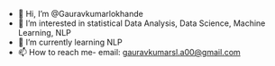 - 👋 Hi, I’m @Gauravkumarlokhande
- 👀 I’m interested in statistical Data Analysis, Data Science, Machine Learning, NLP
- 🌱 I’m currently learning NLP
- 📫 How to reach me- email: gauravkumarsl.a00@gmail.com

<!---
Gauravkumarlokhande/Gauravkumarlokhande is a ✨ special ✨ repository because its `README.md` (this file) appears on your GitHub profile.
You can click the Preview link to take a look at your changes.
--->
